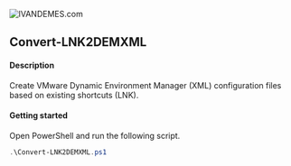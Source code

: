 ![IVANDEMES.com](https://www.ivandemes.com/wp-content/uploads/2018/09/cropped-ivandemes-header-metropolis.png)
## Convert-LNK2DEMXML
#### Description
Create VMware Dynamic Environment Manager (XML) configuration files based on existing shortcuts (LNK).

#### Getting started
Open PowerShell and run the following script.

```powershell
.\Convert-LNK2DEMXML.ps1
```

